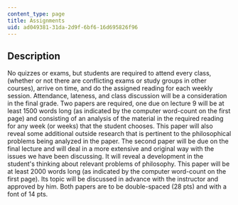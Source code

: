 ```yaml
---
content_type: page
title: Assignments
uid: ad049381-31da-2d9f-6bf6-16d695826f96
---
```


Description
-----------

No quizzes or exams, but students are required to attend every class, (whether or not there are conflicting exams or study groups in other courses), arrive on time, and do the assigned reading for each weekly session. Attendance, lateness, and class discussion will be a consideration in the final grade. Two papers are required, one due on lecture 9 will be at least 1500 words long (as indicated by the computer word-count on the first page) and consisting of an analysis of the material in the required reading for any week (or weeks) that the student chooses. This paper will also reveal some additional outside research that is pertinent to the philosophical problems being analyzed in the paper. The second paper will be due on the final lecture and will deal in a more extensive and original way with the issues we have been discussing. It will reveal a development in the student's thinking about relevant problems of philosophy. This paper will be at least 2000 words long (as indicated by the computer word-count on the first page). Its topic will be discussed in advance with the instructor and approved by him. Both papers are to be double-spaced (28 pts) and with a font of 14 pts.